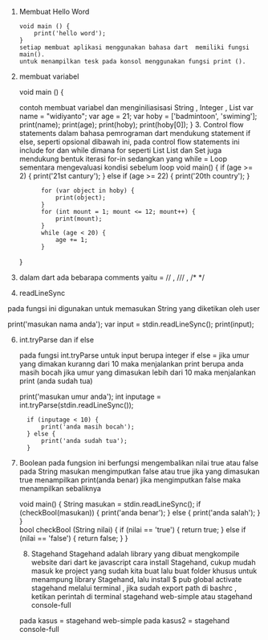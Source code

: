 
   1.   Membuat Hello Word 

            void main () {
                print('hello word');
            }
            setiap membuat aplikasi menggunakan bahasa dart  memiliki fungsi main().
            untuk menampilkan tesk pada konsol menggunakan fungsi print ().
            
   2. membuat variabel
        
        void main () {
        
        contoh membuat variabel dan menginiliasisasi String , Integer , List
            var name = "widiyanto";
            var age = 21;
            var hoby = ['badmintoon', 'swiming'];
            print(name);
            print(age);
            print(hoby);
            print(hoby[0]);
        }
    3. Control flow statements
        dalam bahasa pemrograman dart mendukung statement if else, seperti opsional dibawah ini,
        pada control flow statements ini include for dan while dimana for seperti List List dan Set juga mendukung bentuk iterasi for-in
        sedangkan yang while = Loop sementara mengevaluasi kondisi sebelum loop
        void main() {
            if (age >= 2) {
                    print('21st cantury');
                } else if (age >= 22) {
                    print('20th country');
                }
            
                for (var object in hoby) {
                    print(object);
                }
                for (int mount = 1; mount <= 12; mount++) {
                    print(mount);
                }
                while (age < 20) {
                    age += 1;
                }
        
        }
        
   4. dalam dart ada bebarapa comments yaitu = // , /// , /*   */
   
   5. readLineSync
   
   pada fungsi ini digunakan untuk memasukan String yang diketikan oleh user 
   
   print('masukan nama anda');
          var input = stdin.readLineSync();
          print(input);
          
   6. int.tryParse dan if else
    
       pada fungsi int.tryParse untuk input berupa integer
       if else = jika umur yang dimakan kuranng dari 10 maka menjalankan print berupa anda masih bocah
       jika umur yang dimasukan lebih dari 10 maka menjalankan print (anda sudah tua)
   
         print('masukan umur anda');
            int inputage = int.tryParse(stdin.readLineSync());
        
            if (inputage < 10) {
                print('anda masih bocah');
            } else {
                print('anda sudah tua');
            }
   7. Boolean
        pada fungsion ini berfungsi mengembalikan nilai true atau false
        pada String masukan mengimputkan false atau true jika yang dimasukan true menampilkan print(anda benar) jika mengimputkan false maka menampilkan sebaliknya
        
        void main() {
             String masukan = stdin.readLineSync();
                if (checkBool(masukan)) {
                    print('anda benar');
                } else {
                    print('anda salah');
                }
        }   
         bool checkBool (String nilai) {
                if (nilai == 'true') {
                    return true;
                } else if (nilai == 'false') {
                    return false;
                }
            }
            
        8. Stagehand
        Stagehand adalah library yang dibuat mengkompile website dari dart ke javascript
        cara install Stagehand, cukup mudah masuk ke project yang sudah kita buat lalu buat folder khusus untuk menampung library Stagehand,
        lalu install $ pub global activate stagehand melalui terminal ,  jika sudah export path di bashrc , ketikan perintah di terminal stagehand web-simple atau stagehand console-full
        
        
        pada kasus = stagehand web-simple
        pada kasus2 = stagehand console-full
        
        
        
    
    
       
